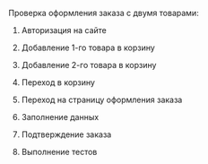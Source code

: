 Проверка оформления заказа с двумя товарами:

1. Авторизация на сайте

2. Добавление 1-го товара в корзину

3. Добавление 2-го товара в корзину

4. Переход в корзину

5. Переход на страницу оформления заказа

6. Заполнение данных

7. Подтверждение заказа

8. Выполнение тестов
